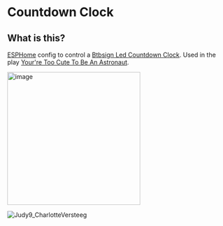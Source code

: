 # Countdown Clock

## What is this?
[ESPHome](https://esphome.io/) config to control a [Btbsign Led Countdown Clock](https://www.aliexpress.us/item/2251832769296171.html).
Used in the play [Your're Too Cute To Be An Astronaut](https://www.cuteastronaut.com/).

<img width="304" alt="image" src="https://user-images.githubusercontent.com/2332647/226678937-ab518dfd-5eb9-4313-aebd-74ae6788bb5a.png">

![Judy9_CharlotteVersteeg](https://user-images.githubusercontent.com/2332647/226687614-4ff302a7-f428-46ef-9946-e2c79fc417e4.jpg)
